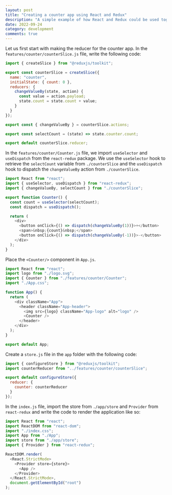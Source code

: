 ```yaml
---
layout: post
title: "Creating a counter app using React and Redux"
description: "A simple example of how React and Redux could be used together to make a counter app"
date: 2022-09-24
category: development
comments: true
---
```

Let us first start with making the reducer for the counter app.
In the `features/counter/counterSlice.js` file, write the following code:

```javascript
import { createSlice } from "@reduxjs/toolkit";

export const counterSlice = createSlice({
  name: "counter",
  initialState: { count: 0 },
  reducers: {
    changeValueBy(state, action) {
      const value = action.payload;
      state.count = state.count + value;
    }
  }
});

export const { changeValueBy } = counterSlice.actions;

export const selectCount = (state) => state.counter.count;

export default counterSlice.reducer;
```

In the `features/counter/Counter.js` file, we import `useSelector` and `useDispatch` from the `react-redux` package. We use the `useSelector` hook to retrieve the `selectCount` variable from `./counterSlice` and the `useDispatch` hook to dispatch the `changeValueBy` action from `./counterSlice`.

```javascript
import React from "react";
import { useSelector, useDispatch } from "react-redux";
import { changeValueBy, selectCount } from "./counterSlice";

export function Counter() {
  const count = useSelector(selectCount);
  const dispatch = useDispatch();

  return (
    <div>
      <button onClick={() => dispatch(changeValueBy(1))}>+</button>
      <span>&nbsp;{count}&nbsp;</span>
      <button onClick={() => dispatch(changeValueBy(-1))}>-</button>
    </div>
  );
}
```

Place the `<Counter/>` component in `App.js`.

```javascript
import React from "react";
import logo from "./logo.svg";
import { Counter } from "./features/counter/Counter";
import "./App.css";

function App() {
  return (
    <div className="App">
      <header className="App-header">
        <img src={logo} className="App-logo" alt="logo" />
        <Counter />
      </header>
    </div>
  );
}

export default App;
```

Create a `store.js` file in the `app` folder with the following code:

```javascript
import { configureStore } from "@reduxjs/toolkit";
import counterReducer from "../features/counter/counterSlice";

export default configureStore({
  reducer: {
    counter: counterReducer
  }
});
```
In the `index.js` file, import the store from `./app/store` and `Provider` from `react-redux` and write the code to render the application like so:

```javascript
import React from "react";
import ReactDOM from "react-dom";
import "./index.css";
import App from "./App";
import store from "./app/store";
import { Provider } from "react-redux";

ReactDOM.render(
  <React.StrictMode>
    <Provider store={store}>
      <App />
    </Provider>
  </React.StrictMode>,
  document.getElementById("root")
);
```

